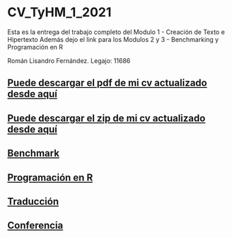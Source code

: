 # CV_TyHM_1_2021

Esta es la entrega del trabajo completo del Modulo 1 - Creación de Texto e Hipertexto
Además dejo el link para los Modulos 2 y 3 - Benchmarking y Programación en R
<p>

Román Lisandro Fernández. Legajo: 11686
<p>

<a href="https://drive.google.com/file/d/1pRtKwjzcbOsxKhaU5gh40v1cGolBME3R/view?usp=sharing" target="blank">
      <h2>Puede descargar el pdf de mi cv actualizado desde aquí</h2>
    </a>
<a href="https://drive.google.com/file/d/1zUGiEbG2Vlrtq-7fNqX7jBaAwVhjYsyW/view?usp=sharing" target="blank">
      <h2>Puede descargar el zip de mi cv actualizado desde aquí</h2>
    </a>

<a href="https://drive.google.com/file/d/1gZayZreckpmXCQdYTaNzng4cUBcM2pSd/view?usp=sharing" target="blank">
      <h2>Benchmark</h2>
    </a>
      
<a href="https://drive.google.com/file/d/1DIH2i5SQZ-U0YMGPRe0cYs8H6hYF6uoQ/view?usp=sharing" target="blank">
      <h2>Programación en R</h2>
    </a>
      
<a href="https://drive.google.com/file/d/1OnD7nOmgWWLSHxkdEMDfES5iHByk8H1_/view?usp=sharingg" target="blank">
      <h2>Traducción</h2>
    </a>
<a href="https://drive.google.com/file/d/1BzA1S9dBP9PhbXexNRFs-F0yRFSj6E2X/view?usp=sharing" target="blank">
      <h2>Conferencia</h2>
    </a>
